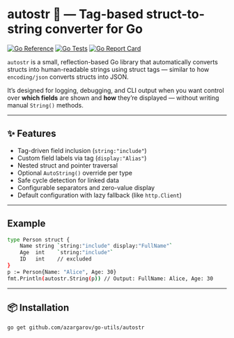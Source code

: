# autostr 🧩 — Tag-based struct-to-string converter for Go

[![Go Reference](https://pkg.go.dev/badge/github.com/azargarov/autostr.svg)](https://pkg.go.dev/github.com/azargarov/autostr)
[![Go Tests](https://github.com/azargarov/autostr/actions/workflows/ci.yml/badge.svg)](https://github.com/azargarov/autostr/actions/workflows/ci.yml)
[![Go Report Card](https://goreportcard.com/badge/github.com/azargarov/autostr)](https://goreportcard.com/report/github.com/azargarov/autostr)

`autostr` is a small, reflection-based Go library that automatically converts structs into human-readable strings using struct tags — similar to how `encoding/json` converts structs into JSON.

It’s designed for logging, debugging, and CLI output when you want control over **which fields** are shown and **how** they’re displayed — without writing manual `String()` methods.

---

## ✨ Features

- Tag-driven field inclusion (`string:"include"`)
- Custom field labels via tag (`display:"Alias"`)
- Nested struct and pointer traversal
- Optional `AutoString()` override per type
- Safe cycle detection for linked data
- Configurable separators and zero-value display
- Default configuration with lazy fallback (like `http.Client`)

---

## Example
```Bash
type Person struct {
    Name string `string:"include" display:"FullName"`
    Age  int    `string:"include"`
    ID   int    // excluded
}
p := Person{Name: "Alice", Age: 30}
fmt.Println(autostr.String(p)) // Output: FullName: Alice, Age: 30
```
---
## 📦 Installation

```bash
go get github.com/azargarov/go-utils/autostr
